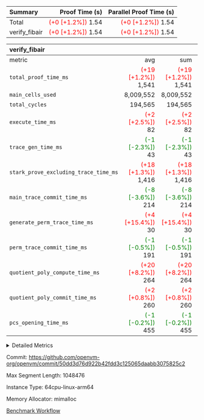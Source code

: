 | Summary | Proof Time (s) | Parallel Proof Time (s) |
|:---|---:|---:|
| Total | <span style='color: red'>(+0 [+1.2%])</span> 1.54 | <span style='color: red'>(+0 [+1.2%])</span> 1.54 |
| verify_fibair | <span style='color: red'>(+0 [+1.2%])</span> 1.54 | <span style='color: red'>(+0 [+1.2%])</span> 1.54 |


| verify_fibair |||||
|:---|---:|---:|---:|---:|
|metric|avg|sum|max|min|
| `total_proof_time_ms ` | <span style='color: red'>(+19 [+1.2%])</span> 1,541 | <span style='color: red'>(+19 [+1.2%])</span> 1,541 | <span style='color: red'>(+19 [+1.2%])</span> 1,541 | <span style='color: red'>(+19 [+1.2%])</span> 1,541 |
| `main_cells_used     ` |  8,009,552 |  8,009,552 |  8,009,552 |  8,009,552 |
| `total_cycles        ` |  194,565 |  194,565 |  194,565 |  194,565 |
| `execute_time_ms     ` | <span style='color: red'>(+2 [+2.5%])</span> 82 | <span style='color: red'>(+2 [+2.5%])</span> 82 | <span style='color: red'>(+2 [+2.5%])</span> 82 | <span style='color: red'>(+2 [+2.5%])</span> 82 |
| `trace_gen_time_ms   ` | <span style='color: green'>(-1 [-2.3%])</span> 43 | <span style='color: green'>(-1 [-2.3%])</span> 43 | <span style='color: green'>(-1 [-2.3%])</span> 43 | <span style='color: green'>(-1 [-2.3%])</span> 43 |
| `stark_prove_excluding_trace_time_ms` | <span style='color: red'>(+18 [+1.3%])</span> 1,416 | <span style='color: red'>(+18 [+1.3%])</span> 1,416 | <span style='color: red'>(+18 [+1.3%])</span> 1,416 | <span style='color: red'>(+18 [+1.3%])</span> 1,416 |
| `main_trace_commit_time_ms` | <span style='color: green'>(-8 [-3.6%])</span> 214 | <span style='color: green'>(-8 [-3.6%])</span> 214 | <span style='color: green'>(-8 [-3.6%])</span> 214 | <span style='color: green'>(-8 [-3.6%])</span> 214 |
| `generate_perm_trace_time_ms` | <span style='color: red'>(+4 [+15.4%])</span> 30 | <span style='color: red'>(+4 [+15.4%])</span> 30 | <span style='color: red'>(+4 [+15.4%])</span> 30 | <span style='color: red'>(+4 [+15.4%])</span> 30 |
| `perm_trace_commit_time_ms` | <span style='color: green'>(-1 [-0.5%])</span> 191 | <span style='color: green'>(-1 [-0.5%])</span> 191 | <span style='color: green'>(-1 [-0.5%])</span> 191 | <span style='color: green'>(-1 [-0.5%])</span> 191 |
| `quotient_poly_compute_time_ms` | <span style='color: red'>(+20 [+8.2%])</span> 264 | <span style='color: red'>(+20 [+8.2%])</span> 264 | <span style='color: red'>(+20 [+8.2%])</span> 264 | <span style='color: red'>(+20 [+8.2%])</span> 264 |
| `quotient_poly_commit_time_ms` | <span style='color: red'>(+2 [+0.8%])</span> 260 | <span style='color: red'>(+2 [+0.8%])</span> 260 | <span style='color: red'>(+2 [+0.8%])</span> 260 | <span style='color: red'>(+2 [+0.8%])</span> 260 |
| `pcs_opening_time_ms ` | <span style='color: green'>(-1 [-0.2%])</span> 455 | <span style='color: green'>(-1 [-0.2%])</span> 455 | <span style='color: green'>(-1 [-0.2%])</span> 455 | <span style='color: green'>(-1 [-0.2%])</span> 455 |



<details>
<summary>Detailed Metrics</summary>

|  | verify_program_compile_ms | total_cells | stark_prove_excluding_trace_time_ms | quotient_poly_compute_time_ms | quotient_poly_commit_time_ms | perm_trace_commit_time_ms | pcs_opening_time_ms | main_trace_commit_time_ms |
| --- | --- | --- | --- | --- | --- | --- | --- |
|  | 4 | 32 | 10 | 0 | 1 | 0 | 3 | 5 | 

| air_name | rows | quotient_deg | main_cols | interactions | constraints | cells |
| --- | --- | --- | --- | --- | --- | --- |
| AccessAdapterAir<2> |  | 4 |  | 5 | 12 |  | 
| AccessAdapterAir<4> |  | 4 |  | 5 | 12 |  | 
| AccessAdapterAir<8> |  | 4 |  | 5 | 12 |  | 
| FibonacciAir | 16 | 1 | 2 |  | 5 | 32 | 
| FriReducedOpeningAir |  | 4 |  | 35 | 59 |  | 
| NativePoseidon2Air<BabyBearParameters>, 1> |  | 4 |  | 31 | 302 |  | 
| PhantomAir |  | 4 |  | 3 | 4 |  | 
| ProgramAir |  | 1 |  | 1 | 4 |  | 
| VariableRangeCheckerAir |  | 1 |  | 1 | 4 |  | 
| VmAirWrapper<BranchNativeAdapterAir, BranchEqualCoreAir<1> |  | 2 |  | 11 | 23 |  | 
| VmAirWrapper<JalNativeAdapterAir, JalCoreAir> |  | 4 |  | 7 | 6 |  | 
| VmAirWrapper<NativeAdapterAir<2, 0>, PublicValuesCoreAir> |  | 4 |  | 11 | 22 |  | 
| VmAirWrapper<NativeAdapterAir<2, 1>, FieldArithmeticCoreAir> |  | 4 |  | 15 | 23 |  | 
| VmAirWrapper<NativeLoadStoreAdapterAir<1>, NativeLoadStoreCoreAir<1> |  | 4 |  | 19 | 31 |  | 
| VmAirWrapper<NativeVectorizedAdapterAir<4>, FieldExtensionCoreAir> |  | 4 |  | 15 | 23 |  | 
| VmConnectorAir |  | 4 |  | 3 | 8 |  | 
| VolatileBoundaryAir |  | 4 |  | 4 | 16 |  | 

| group | trace_gen_time_ms | total_proof_time_ms | total_cycles | total_cells | stark_prove_excluding_trace_time_ms | quotient_poly_compute_time_ms | quotient_poly_commit_time_ms | perm_trace_commit_time_ms | pcs_opening_time_ms | main_trace_commit_time_ms | main_cells_used | generate_perm_trace_time_ms | execute_time_ms |
| --- | --- | --- | --- | --- | --- | --- | --- | --- | --- | --- | --- | --- | --- |
| verify_fibair | 43 | 1,541 | 194,565 | 23,304,216 | 1,416 | 264 | 260 | 191 | 455 | 214 | 8,009,552 | 30 | 82 | 

| group | air_name | rows | prep_cols | perm_cols | main_cols | cells |
| --- | --- | --- | --- | --- | --- | --- |
| verify_fibair | AccessAdapterAir<2> | 32,768 |  | 16 | 11 | 884,736 | 
| verify_fibair | AccessAdapterAir<4> | 16,384 |  | 16 | 13 | 475,136 | 
| verify_fibair | AccessAdapterAir<8> | 4,096 |  | 16 | 17 | 135,168 | 
| verify_fibair | FriReducedOpeningAir | 512 |  | 76 | 64 | 71,680 | 
| verify_fibair | NativePoseidon2Air<BabyBearParameters>, 1> | 2,048 |  | 36 | 348 | 786,432 | 
| verify_fibair | PhantomAir | 2,048 |  | 8 | 6 | 28,672 | 
| verify_fibair | ProgramAir | 8,192 |  | 8 | 10 | 147,456 | 
| verify_fibair | VariableRangeCheckerAir | 262,144 | 2 | 8 | 1 | 2,359,296 | 
| verify_fibair | VmAirWrapper<BranchNativeAdapterAir, BranchEqualCoreAir<1> | 32,768 |  | 28 | 23 | 1,671,168 | 
| verify_fibair | VmAirWrapper<JalNativeAdapterAir, JalCoreAir> | 8,192 |  | 12 | 10 | 180,224 | 
| verify_fibair | VmAirWrapper<NativeAdapterAir<2, 1>, FieldArithmeticCoreAir> | 131,072 |  | 20 | 30 | 6,553,600 | 
| verify_fibair | VmAirWrapper<NativeLoadStoreAdapterAir<1>, NativeLoadStoreCoreAir<1> | 131,072 |  | 24 | 41 | 8,519,680 | 
| verify_fibair | VmAirWrapper<NativeVectorizedAdapterAir<4>, FieldExtensionCoreAir> | 4,096 |  | 20 | 40 | 245,760 | 
| verify_fibair | VmConnectorAir | 2 | 1 | 8 | 4 | 24 | 
| verify_fibair | VolatileBoundaryAir | 65,536 |  | 8 | 11 | 1,245,184 | 

</details>


Commit: https://github.com/openvm-org/openvm/commit/50dd3d76d922b42fdd3c125065daabb3075825c2

Max Segment Length: 1048476

Instance Type: 64cpu-linux-arm64

Memory Allocator: mimalloc

[Benchmark Workflow](https://github.com/openvm-org/openvm/actions/runs/12642716651)
